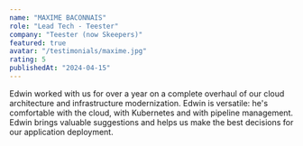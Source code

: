 ```yaml
---
name: "MAXIME BACONNAIS"
role: "Lead Tech - Teester"
company: "Teester (now Skeepers)"
featured: true
avatar: "/testimonials/maxime.jpg"
rating: 5
publishedAt: "2024-04-15"
---
```


Edwin worked with us for over a year on a complete overhaul of our cloud architecture and infrastructure modernization. Edwin is versatile: he's comfortable with the cloud, with Kubernetes and with pipeline management. Edwin brings valuable suggestions and helps us make the best decisions for our application deployment.